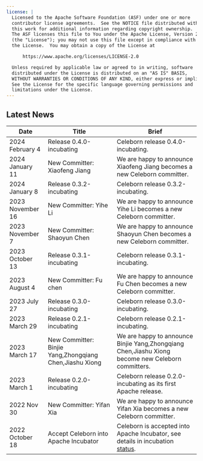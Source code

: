```yaml
---
license: |
  Licensed to the Apache Software Foundation (ASF) under one or more
  contributor license agreements.  See the NOTICE file distributed with
  this work for additional information regarding copyright ownership.
  The ASF licenses this file to You under the Apache License, Version 2.0
  (the "License"); you may not use this file except in compliance with
  the License.  You may obtain a copy of the License at

      https://www.apache.org/licenses/LICENSE-2.0

  Unless required by applicable law or agreed to in writing, software
  distributed under the License is distributed on an "AS IS" BASIS,
  WITHOUT WARRANTIES OR CONDITIONS OF ANY KIND, either express or implied.
  See the License for the specific language governing permissions and
  limitations under the License.
---
```


## Latest News

| Date             | Title                                                   | Brief                                                                                                                           |
|------------------|---------------------------------------------------------|---------------------------------------------------------------------------------------------------------------------------------|
| 2024 February 4  | Release 0.4.0-incubating                                | Celeborn release 0.4.0-incubating.                                                                                              |
| 2024 January 11  | New Committer: Xiaofeng Jiang                           | We are happy to announce Xiaofeng Jiang becomes a new Celeborn committer.                                                       |
| 2024 January 8   | Release 0.3.2-incubating                                | Celeborn release 0.3.2-incubating.                                                                                              |
| 2023 November 16 | New Committer: Yihe Li                                  | We are happy to announce Yihe Li becomes a new Celeborn committer.                                                              |
| 2023 November 7  | New Committer: Shaoyun Chen                             | We are happy to announce Shaoyun Chen becomes a new Celeborn committer.                                                         |
| 2023 October 13  | Release 0.3.1-incubating                                | Celeborn release 0.3.1-incubating.                                                                                              |
| 2023 August 4    | New Committer: Fu chen                                  | We are happy to announce Fu Chen becomes a new Celeborn committer.                                                              |
| 2023 July 27     | Release 0.3.0-incubating                                | Celeborn release 0.3.0-incubating.                                                                                              |
| 2023 March 29    | Release 0.2.1-incubating                                | Celeborn release 0.2.1-incubating.                                                                                              |
| 2023 March 17    | New Committer: Binjie Yang,Zhongqiang Chen,Jiashu Xiong | We are happy to announce Binjie Yang,Zhongqiang Chen,Jiashu Xiong become new Celeborn committers.                               |
| 2023 March 1     | Release 0.2.0-incubating                                | Celeborn release 0.2.0-incubating as its first Apache release.                                                                  |
| 2022 Nov 30      | New Committer: Yifan Xia                                | We are happy to announce Yifan Xia becomes a new Celeborn committer.                                                            |
| 2022 October 18  | Accept Celeborn into Apache Incubator                   | Celeborn is accepted into Apache Incubator, see details in incubation [status](https://incubator.apache.org/projects/celeborn). |
